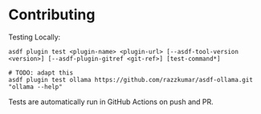 # Contributing

Testing Locally:

```shell
asdf plugin test <plugin-name> <plugin-url> [--asdf-tool-version <version>] [--asdf-plugin-gitref <git-ref>] [test-command*]

# TODO: adapt this
asdf plugin test ollama https://github.com/razzkumar/asdf-ollama.git "ollama --help"
```

Tests are automatically run in GitHub Actions on push and PR.
